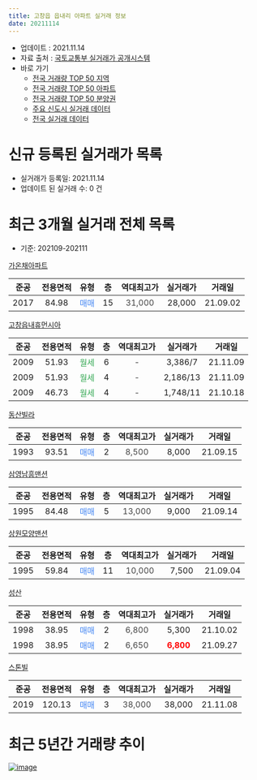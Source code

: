 ```yaml
---
title: 고창읍 읍내리 아파트 실거래 정보
date: 20211114
---
```


* 업데이트 : 2021.11.14
* 자료 출처 : [국토교통부 실거래가 공개시스템](http://rt.molit.go.kr)
* 바로 가기
    * [전국 거래량 TOP 50 지역](https://apt-info.github.io/apt-trade-info/tr)
    * [전국 거래량 TOP 50 아파트](https://apt-info.github.io/apt-trade-info/ta)
    * [전국 거래량 TOP 50 분양권](https://apt-info.github.io/apt-trade-info/tb)
    * [주요 신도시 실거래 데이터](https://apt-info.github.io/apt-trade-info/newtown)
    * [전국 실거래 데이터](https://apt-info.github.io/apt-trade-info/all)



<script async src="https://pagead2.googlesyndication.com/pagead/js/adsbygoogle.js"></script>
<!-- 기본광고 -->
<ins class="adsbygoogle"
     style="display:block"
     data-ad-client="ca-pub-1142216861245946"
     data-ad-slot="4805727019"
     data-ad-format="auto"
     data-full-width-responsive="true"></ins>
<script>
     (adsbygoogle = window.adsbygoogle || []).push({});
</script>


# 신규 등록된 실거래가 목록

* 실거래가 등록일: 2021.11.14
* 업데이트 된 실거래 수: 0 건




<script async src="https://pagead2.googlesyndication.com/pagead/js/adsbygoogle.js"></script>
<!-- 기본광고 -->
<ins class="adsbygoogle"
     style="display:block"
     data-ad-client="ca-pub-1142216861245946"
     data-ad-slot="4805727019"
     data-ad-format="auto"
     data-full-width-responsive="true"></ins>
<script>
     (adsbygoogle = window.adsbygoogle || []).push({});
</script>


# 최근 3개월 실거래 전체 목록
* 기준: 202109-202111


[가온채아파트](https://search.naver.com/search.naver?query=%EA%B0%80%EC%98%A8%EC%B1%84%EC%95%84%ED%8C%8C%ED%8A%B8)

|준공|전용면적|유형|층|역대최고가|실거래가|거래일|
|:---:|:---:|:---:|:---:|:---:|:---:|:---:|
|2017|84.98|<span style="color:#4285F3">매매</span>|15|<span style="color:#444444">31,000</span>|28,000|21.09.02|

[고창읍내휴먼시아](https://search.naver.com/search.naver?query=%EA%B3%A0%EC%B0%BD%EC%9D%8D%EB%82%B4%ED%9C%B4%EB%A8%BC%EC%8B%9C%EC%95%84)

|준공|전용면적|유형|층|역대최고가|실거래가|거래일|
|:---:|:---:|:---:|:---:|:---:|:---:|:---:|
|2009|51.93|<span style="color:#34A853">월세</span>|6|<span style="color:#444444">-</span>|3,386/7|21.11.09|
|2009|51.93|<span style="color:#34A853">월세</span>|4|<span style="color:#444444">-</span>|2,186/13|21.11.09|
|2009|46.73|<span style="color:#34A853">월세</span>|4|<span style="color:#444444">-</span>|1,748/11|21.10.18|

[동산빌라](https://search.naver.com/search.naver?query=%EB%8F%99%EC%82%B0%EB%B9%8C%EB%9D%BC)

|준공|전용면적|유형|층|역대최고가|실거래가|거래일|
|:---:|:---:|:---:|:---:|:---:|:---:|:---:|
|1993|93.51|<span style="color:#4285F3">매매</span>|2|<span style="color:#444444">8,500</span>|8,000|21.09.15|

[삼영남흥맨션](https://search.naver.com/search.naver?query=%EC%82%BC%EC%98%81%EB%82%A8%ED%9D%A5%EB%A7%A8%EC%85%98)

|준공|전용면적|유형|층|역대최고가|실거래가|거래일|
|:---:|:---:|:---:|:---:|:---:|:---:|:---:|
|1995|84.48|<span style="color:#4285F3">매매</span>|5|<span style="color:#444444">13,000</span>|9,000|21.09.14|

[상원모양맨션](https://search.naver.com/search.naver?query=%EC%83%81%EC%9B%90%EB%AA%A8%EC%96%91%EB%A7%A8%EC%85%98)

|준공|전용면적|유형|층|역대최고가|실거래가|거래일|
|:---:|:---:|:---:|:---:|:---:|:---:|:---:|
|1995|59.84|<span style="color:#4285F3">매매</span>|11|<span style="color:#444444">10,000</span>|7,500|21.09.04|

[성산](https://search.naver.com/search.naver?query=%EC%84%B1%EC%82%B0)

|준공|전용면적|유형|층|역대최고가|실거래가|거래일|
|:---:|:---:|:---:|:---:|:---:|:---:|:---:|
|1998|38.95|<span style="color:#4285F3">매매</span>|2|<span style="color:#444444">6,800</span>|5,300|21.10.02|
|1998|38.95|<span style="color:#4285F3">매매</span>|2|<span style="color:#444444">6,650</span>|<b><span style="color:#FF0000">6,800</span></b>|21.09.27|

[스톤빌](https://search.naver.com/search.naver?query=%EC%8A%A4%ED%86%A4%EB%B9%8C)

|준공|전용면적|유형|층|역대최고가|실거래가|거래일|
|:---:|:---:|:---:|:---:|:---:|:---:|:---:|
|2019|120.13|<span style="color:#4285F3">매매</span>|3|<span style="color:#444444">38,000</span>|38,000|21.11.08|



<script async src="https://pagead2.googlesyndication.com/pagead/js/adsbygoogle.js"></script>
<!-- 기본광고 -->
<ins class="adsbygoogle"
     style="display:block"
     data-ad-client="ca-pub-1142216861245946"
     data-ad-slot="4805727019"
     data-ad-format="auto"
     data-full-width-responsive="true"></ins>
<script>
     (adsbygoogle = window.adsbygoogle || []).push({});
</script>


# 최근 5년간 거래량 추이


<div style="width:100%;">
    <canvas id="deal_progress" height="200"></canvas>
</div>

<script>
new Chart(document.getElementById("deal_progress"), {
    type: 'line',
    data: {
        labels: ['16.01','16.02','16.03','16.04','16.05','16.06','16.07','16.08','16.09','16.10','16.11','16.12','17.01','17.02','17.03','17.04','17.05','17.06','17.07','17.08','17.09','17.10','17.11','17.12','18.01','18.02','18.03','18.04','18.05','18.06','18.07','18.08','18.09','18.10','18.11','18.12','19.01','19.02','19.03','19.04','19.05','19.06','19.07','19.08','19.09','19.10','19.11','19.12','20.01','20.02','20.03','20.04','20.05','20.06','20.07','20.08','20.09','20.10','20.11','20.12','21.01','21.02','21.03','21.04','21.05','21.06','21.07','21.08','21.09','21.10','21.11'],
        datasets: [{
            label: '매매/분양권',
            data: [2,10,21,4,5,10,2,7,3,3,5,6,4,15,9,3,6,7,4,9,5,3,2,2,8,4,5,6,7,2,4,1,5,4,2,2,5,2,8,5,8,5,5,2,5,5,4,7,4,1,4,5,5,2,6,5,1,2,3,7,1,2,10,9,7,3,6,6,5,1,1],
            borderColor: "rgba(66, 133, 243, 1)",
            backgroundColor: "rgba(66, 133, 243, 0.05)",
            borderWidth: 1,
            pointRadius: 0,
            fill: false,
            lineTension: 0
        },{
            label: '전/월세',
            data: [1,1,4,3,1,2,2,1,1,3,1,3,3,5,5,9,2,2,1,3,4,2,12,0,1,1,2,1,1,2,2,4,0,1,2,5,1,1,2,6,1,0,2,1,1,3,3,1,1,5,2,3,1,2,3,0,0,0,4,1,2,2,1,2,1,1,3,0,0,1,2],
            borderColor: "rgba(255, 90, 0, 1)",
            backgroundColor: "rgba(255, 90, 0, 0.05)",
            borderWidth: 1,
            pointRadius: 0,
            fill: false,
            lineTension: 0
        },{
            label: '합계',
            data: [3,11,25,7,6,12,4,8,4,6,6,9,7,20,14,12,8,9,5,12,9,5,14,2,9,5,7,7,8,4,6,5,5,5,4,7,6,3,10,11,9,5,7,3,6,8,7,8,5,6,6,8,6,4,9,5,1,2,7,8,3,4,11,11,8,4,9,6,5,2,3],
            borderColor: "rgba(0, 0, 0, 1)",
            backgroundColor: "rgba(0, 0, 0, 0.03)",
            borderWidth: 0.1,
            pointRadius: 0,
            fill: true,
            lineTension: 0
        }
        ]
    },
    options: {
        responsive: true,
        title: {
            display: false
        },
        tooltips: {
            mode: 'index',
            intersect: false
        },
        hover: {
            mode: 'nearest',
            intersect: true
        },
        scales: {
            xAxes: [{
                display: true,
                scaleLabel: {
                    display: true,
                    labelString: '년/월'
                }
            }],
            yAxes: [{
                display: true,
                ticks: {
                    suggestedMin: 0,
                },
                scaleLabel: {
                    display: true,
                    labelString: '실거래 수'
                }
            }]
        }
    }
});

</script>


[![image](https://apt-info.github.io/images/2020-01-03-apt-trade-info/1024x500.png)](https://play.google.com/store/apps/details?id=com.aptinfo.apttradeinfo)

